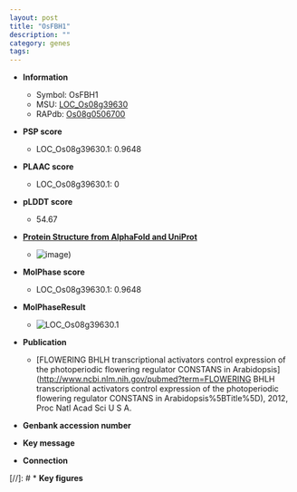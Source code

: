 ```yaml
---
layout: post
title: "OsFBH1"
description: ""
category: genes
tags: 
---
```


* **Information**  
    + Symbol: OsFBH1  
    + MSU: [LOC_Os08g39630](http://rice.plantbiology.msu.edu/cgi-bin/ORF_infopage.cgi?orf=LOC_Os08g39630)  
    + RAPdb: [Os08g0506700](http://rapdb.dna.affrc.go.jp/viewer/gbrowse_details/irgsp1?name=Os08g0506700)  

* **PSP score**  
    + LOC_Os08g39630.1: 0.9648 

* **PLAAC score**  
    + LOC_Os08g39630.1: 0 

* **pLDDT score**
    + 54.67

* **[Protein Structure from AlphaFold and UniProt](https://www.uniprot.org/uniprotkb/Q6Z3R6/entry#structure)**
    + ![image](https://ricepsp.github.io/images/Q6/AF-Q6Z3R6-F1.png))

* **MolPhase score**
    + LOC_Os08g39630.1: 0.9648

* **MolPhaseResult**
    + ![LOC_Os08g39630.1](https://ricepsp.github.io/pictures/LOC_Os08g/LOC_Os08g39630.1.png)

* **Publication**  
    + [FLOWERING BHLH transcriptional activators control expression of the photoperiodic flowering regulator CONSTANS in Arabidopsis](http://www.ncbi.nlm.nih.gov/pubmed?term=FLOWERING BHLH transcriptional activators control expression of the photoperiodic flowering regulator CONSTANS in Arabidopsis%5BTitle%5D), 2012, Proc Natl Acad Sci U S A.

* **Genbank accession number**  

* **Key message**  

* **Connection**  

[//]: # * **Key figures**  


